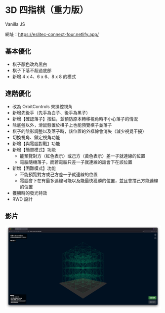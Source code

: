 # 3D 四指棋（重力版）

Vanilla JS

網址：https://eslitec-connect-four.netlify.app/

## 基本優化

- 棋子顏色改為黑白
- 棋子下落不超過底部
- 新增 4 x 4、6 x 6、8 x 8 的模式

## 進階優化

- 改為 OrbitControls 來操控視角
- 新增先後手（先手為白子、後手為黑子）
- 新增【確認落子】按鈕，並預防原本轉移視角時不小心落子的情況
- 除底盤以外，滑鼠懸置於棋子上也能預覽棋子並落子
- 棋子的陰影調整以及落子時，該位置的外框線會消失（減少視覺干擾）
- 切換視角、鎖定視角功能
- 新增【與電腦對戰】功能
- 新增【簡單模式】功能
  - 能預覽對方（紅色表示）或己方（黃色表示）差一子就連線的位置
  - 電腦隨機落子，而若電腦只差一子就連線的話會下在該位置
- 新增【困難模式】功能
  - 不能預覽對方或己方差一子就連線的位置
  - 電腦會下在有最多連線可能以及能最快獲勝的位置，並且會擋己方能連線的位置
- 獲勝時的發光特效
- RWD 設計

## 影片

[![eslitec-line-oa](./eslitec-connect-four.png)](https://drive.google.com/file/d/1SRwJGEsYkafv-Vo9lkjV36EL0fviWJiR/view?usp=drive_link)
